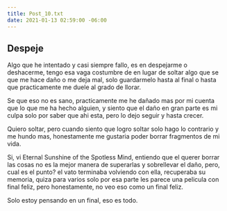 ```yaml
---
title: Post_10.txt
date: 2021-01-13 02:59:00 -06:00
---
```


## Despeje

Algo que he intentado y casi siempre fallo, es en despejarme o deshacerme, tengo esa vaga costumbre de en lugar de soltar algo que se que me hace daño o me deja mal, solo guardarmelo hasta al final o hasta que practicamente me duele al grado de llorar.

Se que eso no es sano, practicamente me he dañado mas por mi cuenta que lo que me ha hecho alguien, y siento que el daño en gran parte es mi culpa solo por saber que ahi esta, pero lo dejo seguir y hasta crecer.

Quiero soltar, pero cuando siento que logro soltar solo hago lo contrario y me hundo mas, honestamente me gustaria poder borrar fragmentos de mi vida.

Si, vi Eternal Sunshine of the Spotless Mind, entiendo que el querer borrar las cosas no es la mejor manera de superarlas y sobrellevar el daño, pero, cual es el punto? el vato terminaba volviendo con ella, recuperaba su memoria, quiza para varios solo por esa parte les parece una pelicula con final feliz, pero  honestamente, no veo eso como un final feliz.

Solo estoy pensando en un final, eso es todo.